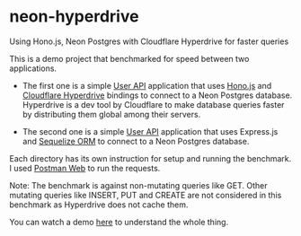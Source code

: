 # neon-hyperdrive
Using Hono.js, Neon Postgres with Cloudflare Hyperdrive for faster queries


This is a demo project that benchmarked for speed between two applications.

- The first one is a simple [User API](/neon/) application that uses [Hono.js](https://hono.dev/) and [Cloudflare Hyperdrive](https://developers.cloudflare.com/hyperdrive/) bindings to connect to a Neon Postgres database. Hyperdrive is a dev tool by Cloudflare to make database queries faster by distributing them global among their servers.

- The second one is a simple [User API](/native-pg/) application that uses Express.js and [Sequelize ORM](https://sequelize.org/) to connect to a Neon Postgres database.

Each directory has its own instruction for setup and running the benchmark. I used [Postman Web](https://go.postman.co/home) to run the requests.

Note: The benchmark is against non-mutating queries like GET. Other mutating queries like INSERT, PUT and CREATE are not considered in this benchmark as Hyperdrive does not cache them.

You can watch a demo [here](https://www.loom.com/share/ac9ac7b1b68d4fd3afa0c78896463e35?sid=2dc9cbcb-aa69-41c8-8a78-d21d24523344) to understand the whole thing.
